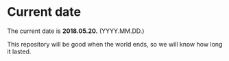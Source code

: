 # Current date

The current date is **2018.05.20.** (YYYY.MM.DD.)

This repository will be good when the world ends, so we will know how long it lasted.